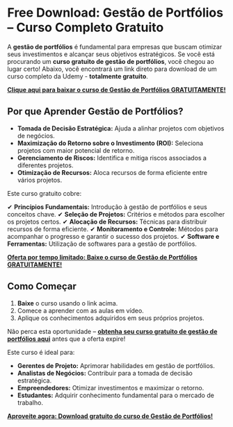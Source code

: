 # Free Download: Gestão de Portfólios – Curso Completo Gratuito

A **gestão de portfólios** é fundamental para empresas que buscam otimizar seus investimentos e alcançar seus objetivos estratégicos. Se você está procurando um **curso gratuito de gestão de portfólios**, você chegou ao lugar certo! Abaixo, você encontrará um link direto para download de um curso completo da Udemy - **totalmente gratuito**.

[**Clique aqui para baixar o curso de Gestão de Portfólios GRATUITAMENTE!**](https://udemywork.com/gestao-de-portfolos)

## Por que Aprender Gestão de Portfólios?

- **Tomada de Decisão Estratégica:** Ajuda a alinhar projetos com objetivos de negócios.
- **Maximização do Retorno sobre o Investimento (ROI):** Seleciona projetos com maior potencial de retorno.
- **Gerenciamento de Riscos:** Identifica e mitiga riscos associados a diferentes projetos.
- **Otimização de Recursos:** Aloca recursos de forma eficiente entre vários projetos.

Este curso gratuito cobre:

✔ **Princípios Fundamentais:** Introdução à gestão de portfólios e seus conceitos chave.
✔ **Seleção de Projetos:** Critérios e métodos para escolher os projetos certos.
✔ **Alocação de Recursos:** Técnicas para distribuir recursos de forma eficiente.
✔ **Monitoramento e Controle:** Métodos para acompanhar o progresso e garantir o sucesso dos projetos.
✔ **Software e Ferramentas:** Utilização de softwares para a gestão de portfólios.

[**Oferta por tempo limitado: Baixe o curso de Gestão de Portfólios GRATUITAMENTE!**](https://udemywork.com/gestao-de-portfolos)

## Como Começar

1. **Baixe** o curso usando o link acima.
2. Comece a aprender com as aulas em vídeo.
3. Aplique os conhecimentos adquiridos em seus próprios projetos.

Não perca esta oportunidade – **[obtenha seu curso gratuito de gestão de portfólios aqui](https://udemywork.com/gestao-de-portfolos)** antes que a oferta expire!

Este curso é ideal para:

*   **Gerentes de Projeto:** Aprimorar habilidades em gestão de portfólios.
*   **Analistas de Negócios:** Contribuir para a tomada de decisão estratégica.
*   **Empreendedores:** Otimizar investimentos e maximizar o retorno.
*   **Estudantes:** Adquirir conhecimento fundamental para o mercado de trabalho.

[**Aproveite agora: Download gratuito do curso de Gestão de Portfólios!**](https://udemywork.com/gestao-de-portfolos)
